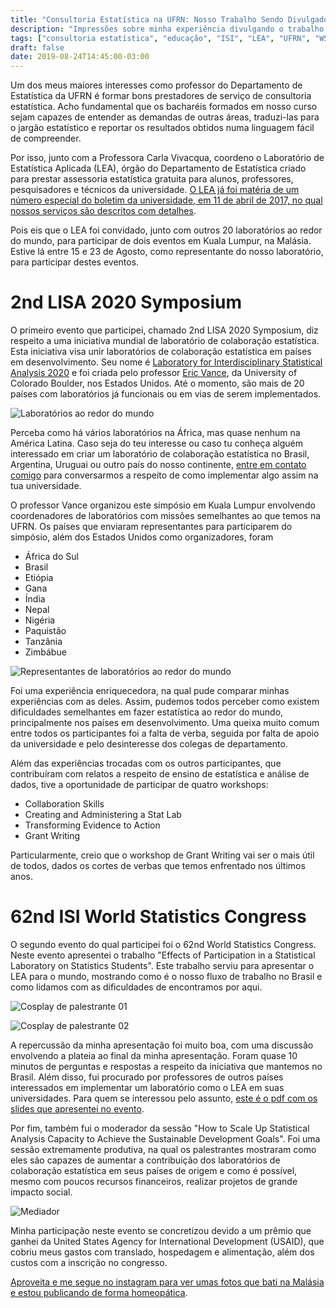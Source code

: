 ```yaml
---
title: "Consultoria Estatística na UFRN: Nosso Trabalho Sendo Divulgado no Oriente"
description: "Impressões sobre minha experiência divulgando o trabalho que fazemos no Brasil para o mundo"
tags: ["consultoria estatística", "educação", "ISI", "LEA", "UFRN", "WSC"]
draft: false
date: 2019-08-24T14:45:00-03:00
---
```


Um dos meus maiores interesses como professor do Departamento de Estatística da UFRN é formar bons prestadores de serviço de consultoria estatística. Acho fundamental que os bacharéis formados em nosso curso sejam capazes de entender as demandas de outras áreas, traduzi-las para o jargão estatístico e reportar os resultados obtidos numa linguagem fácil de compreender.

Por isso, junto com a Professora Carla Vivacqua, coordeno o Laboratório de Estatística Aplicada (LEA), órgão do Departamento de Estatística criado para prestar assessoria estatística gratuita para alunos, professores, pesquisadores e técnicos da universidade. [O LEA já foi matéria de um número especial do boletim da universidade, em 11 de abril de 2017, no qual nossos serviços são descritos com detalhes](https://ufrn.br/imprensa/materias-especiais/3041/departamento-de-estatistica-oferece-servico-de-consultoria-gratuita-para-a-comunidade).

Pois eis que o LEA foi convidado, junto com outros 20 laboratórios ao redor do mundo, para participar de dois eventos em Kuala Lumpur, na Malásia. Estive lá entre 15 e 23 de Agosto, como representante do nosso laboratório, para participar destes eventos.

# 2nd LISA 2020 Symposium

O primeiro evento que participei, chamado 2nd LISA 2020 Symposium, diz respeito a uma iniciativa mundial de laboratório de colaboração estatística. Esta iniciativa visa unir laboratórios de colaboração estatística em países em desenvolvimento. Seu nome é [Laboratory for Interdisciplinary Statistical Analysis 2020](http://lisa2020.org) e foi criada pelo professor [Eric Vance](https://www.colorado.edu/amath/ervance), da University of Colorado Boulder, nos Estados Unidos. Até o momento, são mais de 20 países com laboratórios já funcionais ou em vias de serem implementados.

![Laboratórios ao redor do mundo](/images/imagem01.png)

Perceba como há vários laboratórios na África, mas quase nenhum na América Latina. Caso seja do teu interesse ou caso tu conheça alguém interessado em criar um laboratório de colaboração estatística no Brasil, Argentina, Uruguai ou outro país do nosso continente, [entre em contato comigo](https://marcusnunes.me/contato/) para conversarmos a respeito de como implementar algo assim na tua universidade.

O professor Vance organizou este simpósio em Kuala Lumpur envolvendo coordenadores de laboratórios com missões semelhantes ao que temos na UFRN. Os países que enviaram representantes para participarem do simpósio, além dos Estados Unidos como organizadores, foram

- África do Sul
- Brasil
- Etiópia
- Gana
- Índia
- Nepal
- Nigéria
- Paquistão
- Tanzânia
- Zimbábue

![Representantes de laboratórios ao redor do mundo](/images/foto02.jpg)

Foi uma experiência enriquecedora, na qual pude comparar minhas experiências com as deles. Assim, pudemos todos perceber como existem dificuldades semelhantes em fazer estatística ao redor do mundo, principalmente nos países em desenvolvimento. Uma queixa muito comum entre todos os participantes foi a falta de verba, seguida por falta de apoio da universidade e pelo desinteresse dos colegas de departamento.

Além das experiências trocadas com os outros participantes, que contribuíram com relatos a respeito de ensino de estatística e análise de dados, tive a oportunidade de participar de quatro workshops:

- Collaboration Skills
- Creating and Administering a Stat Lab
- Transforming Evidence to Action
- Grant Writing

Particularmente, creio que o workshop de Grant Writing vai ser o mais útil de todos, dados os cortes de verbas que temos enfrentado nos últimos anos.



# 62nd ISI World Statistics Congress

O segundo evento do qual participei foi o 62nd World Statistics Congress. Neste evento apresentei o trabalho "Effects of Participation in a Statistical Laboratory on Statistics Students". Este trabalho serviu para apresentar o LEA para o mundo, mostrando como é o nosso fluxo de trabalho no Brasil e como lidamos com as dificuldades de encontramos por aqui. 

![Cosplay de palestrante 01](/images/foto03.jpg)

![Cosplay de palestrante 02](/images/foto03a.jpg)

A repercussão da minha apresentação foi muito boa, com uma discussão envolvendo a plateia ao final da minha apresentação. Foram quase 10 minutos de perguntas e respostas a respeito da iniciativa que mantemos no Brasil. Além disso, fui procurado por professores de outros países interessados em implementar um laboratório como o LEA em suas universidades. Para quem se interessou pelo assunto, [este é o pdf com os slides que apresentei no evento](/images/Marcus_Nunes_62nd_ISI_WSC.pdf).

Por fim, também fui o moderador da sessão "How to Scale Up Statistical Analysis Capacity to Achieve the Sustainable Development Goals". Foi uma sessão extremamente produtiva, na qual os palestrantes mostraram como eles são capazes de aumentar a contribuição dos laboratórios de colaboração estatística em seus países de origem e como é possível, mesmo com poucos recursos financeiros, realizar projetos de grande impacto social.

![Mediador](/images/foto04.jpg)

Minha participação neste evento se concretizou devido a um prêmio que ganhei da United States Agency for International Development (USAID), que cobriu meus gastos com translado, hospedagem e alimentação, além dos custos com a inscrição no congresso.

[Aproveita e me segue no instagram para ver umas fotos que bati na Malásia e estou publicando de forma homeopática](https://www.instagram.com/grandeabobora/).